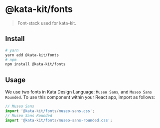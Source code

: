 # @kata-kit/fonts

> Font-stack used for kata-kit.

## Install

```sh
# yarn
yarn add @kata-kit/fonts
# npm
npm install @kata-kit/fonts
```

## Usage

We use two fonts in Kata Design Language: `Museo Sans`, and `Museo Sans Rounded`.
To use this component within your React app, import as follows:

```javascript
// Museo Sans
import '@kata-kit/fonts/museo-sans.css';
// Museo Sans Rounded
import '@kata-kit/fonts/museo-sans-rounded.css';
```
